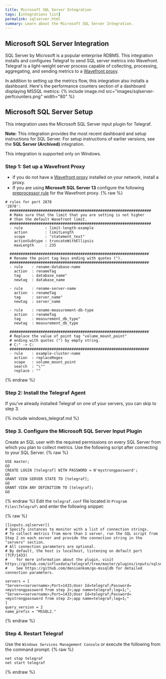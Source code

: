 ```yaml
---
title: Microsoft SQL Server Integration
tags: [integrations list]
permalink: sqlserver.html
summary: Learn about the Microsoft SQL Server Integration.
---
```

## Microsoft SQL Server Integration

SQL Server by Microsoft is a popular enterprise RDBMS. This integration installs and configures Telegraf to send SQL server metrics into Wavefront. Telegraf is a light-weight server process capable of collecting, processing, aggregating, and sending metrics to a [Wavefront proxy](https://docs.wavefront.com/proxies.html).

In addition to setting up the metrics flow, this integration also installs a dashboard. Here's the performance counters section of a dashboard displaying MSSQL metrics:
{% include image.md src="images/sqlserver-perfcounters.png" width="80" %}

## Microsoft SQL Server Setup

This integration uses the Microsoft SQL Server input plugin for Telegraf.

**Note:** This integration provides the most recent dashboard and setup instructions for SQL Server. For setup instructions of earlier versions, see the **SQL Server (Archived)** integration.



This integration is supported only on Windows.

### Step 1: Set up a Wavefront Proxy

- If you do not have a [Wavefront proxy](https://docs.wavefront.com/proxies.html) installed on your network, install a proxy.
- If you are using **Microsoft SQL Server 13** configure the following [preprocessor rule](https://docs.wavefront.com/proxies_preprocessor_rules.html) for the Wavefront proxy.
{% raw %}
```
# rules for port 2878
'2878':
  ################################################################
  # Make sure that the limit that you are setting is not higher
  # than the default Wavefront limit.
  ################################################################
  - rule          : limit-length-example
    action        : limitLength
    scope         : "statement_text"
    actionSubtype : truncateWithEllipsis
    maxLength     : 235

  ###############################################################
  # Rename the point tag keys ending with quotes (").
  ###############################################################
  - rule    : rename-database-name
    action  : renameTag
    tag     : database_name"
    newtag  : database_name

  - rule    : rename-server-name
    action  : renameTag
    tag     : server_name"
    newtag  : server_name

  - rule    : rename-measurement-db-type
    action  : renameTag
    tag     : measurement_db_type"
    newtag  : measurement_db_type

  ###############################################################
  # Replace the value of point tag "volume_mount_point"
  # ending with quotes (") by empty string.
  # C:" -> C:
  ###############################################################
  - rule    : example-cluster-name
    action  : replaceRegex
    scope   : volume_mount_point
    search  : "\""
    replace : ""
```
{% endraw %}

### Step 2: Install the Telegraf Agent

If you've already installed Telegraf on one of your servers, you can skip to step 3.

{% include windows_telegraf.md %}

### Step 3. Configure the Microsoft SQL Server Input Plugin

Create an SQL user with the required permissions on every SQL Server from which you plan to collect metrics. Use the following script after connecting to your SQL Server.
{% raw %}
```
USE master;
GO
CREATE LOGIN [telegraf] WITH PASSWORD = N'mystrongpassword';
GO
GRANT VIEW SERVER STATE TO [telegraf];
GO
GRANT VIEW ANY DEFINITION TO [telegraf];
GO

```
{% endraw %}
Edit the `telegraf.conf` file located in `Program Files\Telegraf\` and enter the following snippet:

{% raw %}
```
[[inputs.sqlserver]]
# Specify instances to monitor with a list of connection strings.
# To collect metrics from more than 1 server, run the SQL script from Step 2 on each server and provide the connection string in the "servers" section.
# All connection parameters are optional.
# By default, the host is localhost, listening on default port (TCP/1433)
#    for more information about the plugin, visit https://github.com/influxdata/telegraf/tree/master/plugins/inputs/sqlserver
#    See https://github.com/denisenkom/go-mssqldb for detailed connection parameters.

servers = [
"Server=<servername>;Port=1433;User Id=telegraf;Password=<mystrongpassword from step 2>;app name=telegraf;log=1;",
"Server=<servername>;Port=1433;User Id=telegraf;Password=<mystrongpassword from step 2>;app name=telegraf;log=1;"
]
query_version = 2
name_prefix = "MSSQL2."
```
{% endraw %}


### Step 4. Restart Telegraf

Use the `Windows Services Management Console` or execute the following from the command prompt:
{% raw %}
```
net stop telegraf
net start telegraf
```
{% endraw %}



